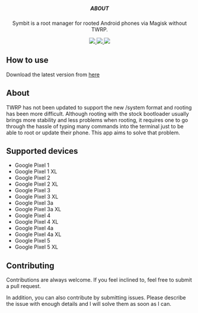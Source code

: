 <p align='center'>
  <h5 align='center'>ABOUT</h5>
  <p align='center'>
    Symbit is a root manager for rooted Android phones via Magisk without TWRP.
  </p>
</p>

<p align='center'>
  <a href='https://example.com'>
    <img src='https://img.shields.io/badge/stability-experimental-orange?style=for-the-badge'>
  </a>
  <a href='https://github.com/raphtlw/zorin/pulls'>
    <img src="https://img.shields.io/badge/PR's-welcome-limegreen?style=for-the-badge&logo=github">
  </a>
  <a href='https://example.com'>
    <img src='https://img.shields.io/badge/build-success-green?style=for-the-badge'>
  </a>
</p>

## How to use

Download the latest version from [here](https://github.com/raphtlw/symbit/releases/latest)

## About

TWRP has not been updated to support the new /system format and rooting has been more difficult. Although rooting with the stock bootloader usually brings more stability and less problems when rooting, it requires one to go through the hassle of typing many commands into the terminal just to be able to root or update their phone. This app aims to solve that problem.

## Supported devices

- Google Pixel 1
- Google Pixel 1 XL
- Google Pixel 2
- Google Pixel 2 XL
- Google Pixel 3
- Google Pixel 3 XL
- Google Pixel 3a
- Google Pixel 3a XL
- Google Pixel 4
- Google Pixel 4 XL
- Google Pixel 4a
- Google Pixel 4a XL
- Google Pixel 5
- Google Pixel 5 XL

## Contributing

Contributions are always welcome. If you feel inclined to, feel free to submit a pull request.

In addition, you can also contribute by submitting issues. Please describe the issue with enough details and I will solve them as soon as I can.

